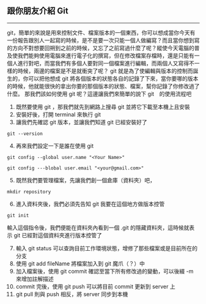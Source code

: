 ## 跟你朋友介紹 Git
---
git，簡單的來說是用來控制文件、檔案版本的一個東西，你可以想成當你今天有一份報告跟別人一起寫的時候，是不是要一次只能一個人做編寫？而且當你想到寫的方向不對想要回朔到之前的時候，又忘了之前寫過什麼了呢？縱使今天電腦的普及使我們能夠使用電腦來進行電子化的撰寫，但在修改檔案存檔時，還是只能有一個人進行對吧，而當我們有多個人要對同一個檔案進行編輯，而兩個人又寫得不一樣的時候，兩邊的檔案是不是就衝突了呢？ git 就是為了使編輯與版本的控制而誕生的，你可以把他想成 git 將各個版本的狀態各自的記錄了下來，當你要哪的版本的時候，他就能很快的拿出你要的那個版本的狀態、檔案，幫你記錄了你修改過了什麼。
那我們該如何使用 git 呢？這邊讓我們來簡單的說下 git　的使用流程吧
1. 既然要使用 git ，那我們就先到網路上搜尋 git 並將它下載至本機上且安裝
2. 安裝好後，打開 terminal 來執行 git 
3. 讓我們先確認 git 版本，並讓我們知道 git 已經安裝好了
```git
git --version
```
4. 再來我們設定一下是誰在使用 git
```git 
git config --global user.name "<Your Name>"
```
```git
git config ---blobal user.email "<your@gmail.com>"
```
5. 既然我們要管理檔案，先讓我們創一個倉庫（資料夾）吧，
```
mkdir repository
```
6. 進入資料夾後，我們必須先告知 git 我要在這個地方做版本控管
```git
git init
```
輸入這個指令後，我們便能在資料夾內看到一個 .git 的隱藏資料夾，這時候就表示 git 已經對這個資料夾進行版本控管了

7. 輸入 git status 可以查詢目前工作環境狀態，增修了那些檔案或是目前所在的分支
8. 使用 git add fileName 將檔案加入到 git 魔爪（？）中
9. 加入檔案後，使用 git commit 確認至當下所有修改過的變動，可以後綴 -m 來增加註解描述
10. commit 完後，使用 git push 可以將目前 commit 更新到 server 上
11. git pull 則與 push 相反，將 server 同步到本機
